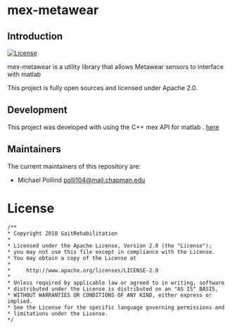 # mex-metawear

## Introduction

[![License](https://img.shields.io/badge/License-Apache%202.0-blue.svg)](https://opensource.org/licenses/Apache-2.0)

mex-metawear is a utility library that allows Metawear sensors to interface with matlab

This project is fully open sources and licensed under Apache 2.0.

## Development

This project was developed with using the C++ mex API for matlab . [here](https://www.mathworks.com/help/matlab/matlab_external/creating-c-mex-files.html)


## Maintainers

The current maintainers of this repository are:

* Michael Pollind <polli104@mail.chapman.edu>


# License

```
/**
* Copyright 2018 GaitRehabilitation
*
* Licensed under the Apache License, Version 2.0 (the "License");
* you may not use this file except in compliance with the License.
* You may obtain a copy of the License at
*
*     http://www.apache.org/licenses/LICENSE-2.0
*
* Unless required by applicable law or agreed to in writing, software
* distributed under the License is distributed on an "AS IS" BASIS,
* WITHOUT WARRANTIES OR CONDITIONS OF ANY KIND, either express or implied.
* See the License for the specific language governing permissions and
* limitations under the License.
*/

```